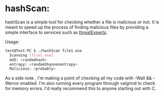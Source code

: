 # hashScan:
hashScan is a simple tool for checking whether a file is malicious or not. It is meant
to speed up the process of finding malicious files by providing a simple interface to services
such as [threatExperts](http://threatexpert.com/).

Usage:
````bash
test@Test-PC $ ./hashScan file1.exe
  Scanning [file1.exe]
  md5: <randomhash>
  entropy: <randomShannonentropy>
  Malicious: <probably>
````

As a side note , I'm making a point of checking all my code with -Wall && -Werror enabled. I'm also running every program through valgrind to check for memory errors. I'd really recommend this to anyone starting out with C.
